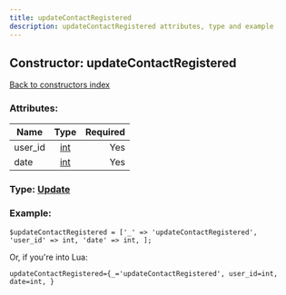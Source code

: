 ```yaml
---
title: updateContactRegistered
description: updateContactRegistered attributes, type and example
---
```

## Constructor: updateContactRegistered  
[Back to constructors index](index.md)



### Attributes:

| Name     |    Type       | Required |
|----------|:-------------:|---------:|
|user\_id|[int](../types/int.md) | Yes|
|date|[int](../types/int.md) | Yes|



### Type: [Update](../types/Update.md)


### Example:

```
$updateContactRegistered = ['_' => 'updateContactRegistered', 'user_id' => int, 'date' => int, ];
```  

Or, if you're into Lua:  


```
updateContactRegistered={_='updateContactRegistered', user_id=int, date=int, }

```


